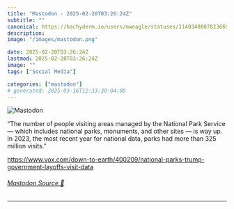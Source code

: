 ```yaml
---
title: "Mastodon - 2025-02-20T03:26:24Z"
subtitle: ""
canonical: https://hachyderm.io/users/mweagle/statuses/114034080782366953
description:
image: "/images/mastodon.png"

date: 2025-02-20T03:26:24Z
lastmod: 2025-02-20T03:26:24Z
image: ""
tags: ["Social Media"]

categories: ["mastodon"]
# generated: 2025-03-16T12:33:30-04:00
---
```

![Mastodon](/images/mastodon.png)

<p>“The number of people visiting areas managed by the National Park Service — which includes national parks, monuments, and other sites — is way up. In 2023, the most recent year for national data, parks had more than 325 million visits.”</p><p><a href="https://www.vox.com/down-to-earth/400209/national-parks-trump-government-layoffs-visit-data" target="_blank" rel="nofollow noopener noreferrer" translate="no"><span class="invisible">https://www.</span><span class="ellipsis">vox.com/down-to-earth/400209/n</span><span class="invisible">ational-parks-trump-government-layoffs-visit-data</span></a></p>


###### [Mastodon Source 🐘](https://hachyderm.io/@mweagle/114034080782366953)

___
